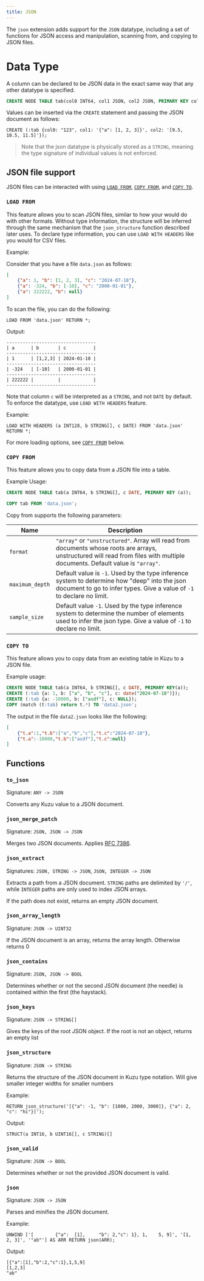 ```yaml
---
title: JSON
---
```


The `json` extension adds support for the `JSON` datatype, including a set of functions for JSON
access and manipulation, scanning from, and copying to JSON files.

# Data Type

A column can be declared to be JSON data in the exact same way that any other datatype is specified.
```sql
CREATE NODE TABLE tab(col0 INT64, col1 JSON, col2 JSON, PRIMARY KEY col0);
```

Values can be inserted via the `CREATE` statement and passing the JSON document as follows:

```cypher
CREATE (:tab {col0: "123", col1: '{"a": [1, 2, 3]}', col2: '[9.5, 10.5, 11.5]'});
```

> Note that the json datatype is physically stored as a `STRING`, meaning the type signature of
> individual values is not enforced.

## JSON file support

JSON files can be interacted with using [`LOAD FROM`](/cypher/query-clauses/load-from),
[`COPY FROM`](/import/copy-from-query-results), and [`COPY TO`](/export).

### `LOAD FROM`

This feature allows you to scan JSON files, similar to how your would do with other formats.
Without type information, the structure will be inferred through the same mechanism that the
`json_structure` function described later uses. To declare type information, you can use `LOAD WITH HEADERS`
like you would for CSV files.

Example:

Consider that you have a file `data.json` as follows:
```json
[
    {"a": 1, "b": [1, 2, 3], "c": "2024-07-18"},
    {"a": -324, "b": [-10], "c": "2000-01-01"},
    {"a": 222222, "b": null}
]
```
To scan the file, you can do the following:
```cypher
LOAD FROM 'data.json' RETURN *;
```
Output:
```
---------------------------------
| a      | b       | c          |
---------------------------------
| 1      | [1,2,3] | 2024-01-18 |
---------------------------------
| -324   | [-10]   | 2000-01-01 |
---------------------------------
| 222222 |         |            |
---------------------------------
```

Note that column `c` will be interpreted as a `STRING`, and not `DATE` by default. To enforce the
datatype, use `LOAD WITH HEADERS` feature.

Example:
```cypher
LOAD WITH HEADERS (a INT128, b STRING[], c DATE) FROM 'data.json' RETURN *;
```

For more loading options, see [`COPY FROM`](#copy-from) below.

### `COPY FROM`

This feature allows you to copy data from a JSON file into a table.

Example Usage:
```sql
CREATE NODE TABLE tab(a INT64, b STRING[], c DATE, PRIMARY KEY (a));

COPY tab FROM 'data.json';
```

Copy from supports the following parameters:

|Name|Description|
|-|-|
|`format`|`"array"` or `"unstructured"`. Array will read from documents whose roots are arrays, unstructured will read from files with multiple documents. Default value is `"array"`.
|`maximum_depth`|Default value is `-1`. Used by the type inference system to determine how "deep" into the json document to go to infer types. Give a value of `-1` to declare no limit.
|`sample_size`|Default value `-1`. Used by the type inference system to determine the number of elements used to infer the json type. Give a value of `-1` to declare no limit.

### `COPY TO`

This feature allows you to copy data from an existing table in Kùzu to a JSON file.

Example usage:
```sql
CREATE NODE TABLE tab(a INT64, b STRING[], c DATE, PRIMARY KEY(a));
CREATE (:tab {a: 1, b: ["a", "b", "c"], c: date("2024-07-18")});
CREATE (:tab {a: -10000, b: ["asdf"], c: NULL});
COPY (match (t:tab) return t.*) TO 'data2.json';
```

The output in the file `data2.json` looks like the following:
```json
[
    {"t.a":1,"t.b":["a","b","c"],"t.c":"2024-07-18"},
    {"t.a":-10000,"t.b":["asdf"],"t.c":null}
]
```

## Functions

### `to_json`

Signature: `ANY -> JSON`

Converts any Kuzu value to a JSON document.

### `json_merge_patch`

Signature: `JSON, JSON -> JSON`

Merges two JSON documents. Applies [RFC 7386](https://datatracker.ietf.org/doc/html/rfc7386).

### `json_extract`

Signatures: `JSON, STRING -> JSON`, `JSON, INTEGER -> JSON`

Extracts a path from a JSON document. `STRING` paths are delimited by `'/'`, while `INTEGER` paths are only used to index JSON arrays.

If the path does not exist, returns an empty JSON document.

### `json_array_length`

Signature: `JSON -> UINT32`

If the JSON document is an array, returns the array length. Otherwise returns 0

### `json_contains`

Signature: `JSON, JSON -> BOOL`

Determines whether or not the second JSON document (the needle) is contained within the first (the haystack).

### `json_keys`

Signature: `JSON -> STRING[]`

Gives the keys of the root JSON object. If the root is not an object, returns an empty list

### `json_structure`

Signature: `JSON -> STRING`

Returns the structure of the JSON document in Kuzu type notation. Will give smaller integer widths for smaller numbers

Example:
```cypher
RETURN json_structure('[{"a": -1, "b": [1000, 2000, 3000]}, {"a": 2, "c": "hi"}]');
```
Output:
```cypher
STRUCT(a INT16, b UINT16[], c STRING)[]
```

### `json_valid`

Signature: `JSON -> BOOL`

Determines whether or not the provided JSON document is valid.

### `json`

Signature: `JSON -> JSON`

Parses and minifies the JSON document.

Example:
```cypher
UNWIND ['[        {"a":  [1],     "b": 2,"c": 1}, 1,    5, 9]', '[1, 2, 3]', '"ab"'] AS ARR RETURN json(ARR);
```
Output:
```
[{"a":[1],"b":2,"c":1},1,5,9]
[1,2,3]
"ab"
```

